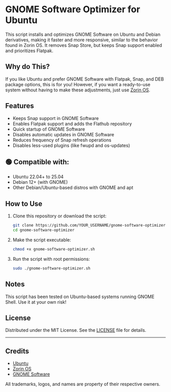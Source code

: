 # GNOME Software Optimizer for Ubuntu

This script installs and optimizes GNOME Software on Ubuntu and Debian derivatives, making it faster and more responsive, similar to the behavior found in Zorin OS. It removes Snap Store, but keeps Snap support enabled and prioritizes Flatpak.

## Why do This? 

If you like Ubuntu and prefer GNOME Software with Flatpak, Snap, and DEB package options, this is for you!
However, if you want a ready-to-use system without having to make these adjustments, just use [Zorin OS](https://zorin.com).

## Features

- Keeps Snap support in GNOME Software
- Enables Flatpak support and adds the Flathub repository
- Quick startup of GNOME Software
- Disables automatic updates in GNOME Software
- Reduces frequency of Snap refresh operations
- Disables less-used plugins (like fwupd and os-updates)

## 🟢 Compatible with:

- Ubuntu 22.04+ to 25.04
- Debian 12+ (with GNOME)
- Other Debian/Ubuntu-based distros with GNOME and apt

## How to Use

1. Clone this repository or download the script:
   ```bash
   git clone https://github.com/YOUR_USERNAME/gnome-software-optimizer.git
   cd gnome-software-optimizer
   ```

2. Make the script executable:
   ```bash
   chmod +x gnome-software-optimizer.sh
   ```

3. Run the script with root permissions:
   ```bash
   sudo ./gnome-software-optimizer.sh
   ```

## Notes

This script has been tested on Ubuntu-based systems running GNOME Shell. Use it at your own risk!

## License

Distributed under the MIT License. See the [LICENSE](LICENSE) file for details.

---

## Credits

* [Ubuntu](https://ubuntu.com)
* [Zorin OS](https://zorin.com)
* [GNOME Software](https://apps.gnome.org/Software/)

All trademarks, logos, and names are property of their respective owners.
